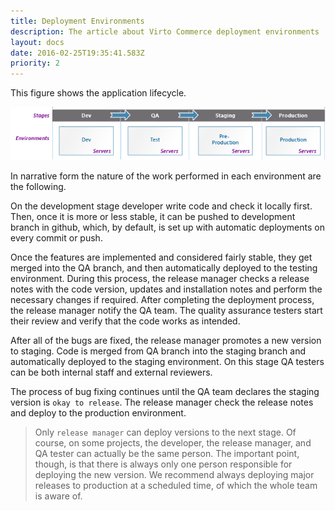 ```yaml
---
title: Deployment Environments
description: The article about Virto Commerce deployment environments
layout: docs
date: 2016-02-25T19:35:41.583Z
priority: 2
---
```

This figure shows the application lifecycle.

![Application lifecycle](../../assets/images/docs/release_path3.png "Application lifecycle")

In narrative form the nature of the work performed in each environment are the following.

On the development stage developer write code and check it locally first. Then, once it is more or less stable, it can be pushed to development branch in github, which, by default, is set up with automatic deployments on every commit or push.

Once the features are implemented and considered fairly stable, they get merged into the QA branch, and then automatically deployed to the testing environment. During this process, the release manager checks a release notes with the code version, updates and installation notes and perform the necessary changes if required. After completing the deployment process, the release manager notify the QA team. The quality assurance testers start their review and verify that the code works as intended.

After all of the bugs are fixed, the release manager promotes a new version to staging. Code is merged from QA branch into the staging branch and automatically deployed to the staging environment. On this stage QA testers can be both internal staff and external reviewers.

The process of bug fixing continues until the QA team declares the staging version is `okay to release`. The release manager check the release notes and deploy to the production environment.

> Only `release manager` can deploy versions to the next stage. Of course, on some projects, the developer, the release manager, and QA tester can actually be the same person. The important point, though, is that there is always only one person responsible for deploying the new version.
> We recommend always deploying major releases to production at a scheduled time, of which the whole team is aware of.
